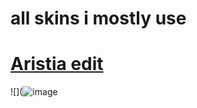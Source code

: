 # all skins i mostly use
# [Aristia edit](https://kndyyyyy.s-ul.eu/JFMk9dq5)
![](![image](https://user-images.githubusercontent.com/82230154/114219964-c4496380-9941-11eb-8859-85307cbfa400.png)

